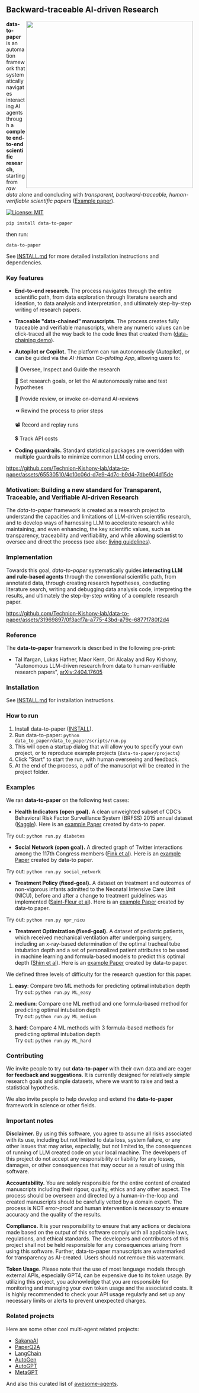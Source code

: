 ## Backward-traceable AI-driven Research

<picture>
<img src="https://github.com/Technion-Kishony-lab/data-to-paper/blob/main/data_to_paper_icon.gif" width="450" align="right">
</picture>

**data-to-paper** is an automation framework that systematically navigates interacting AI agents through a **complete 
end-to-end scientific research**, starting from *raw data* alone and concluding with *transparent, backward-traceable, 
human-verifiable scientific papers* 
([Example paper](
https://raw.githubusercontent.com/Technion-Kishony-lab/data-to-paper/feature/figures2/ExampleManuscriptFigures.pdf)).

[![License: MIT](https://img.shields.io/badge/License-MIT-brightgreen.svg)](https://opensource.org/licenses/MIT)

```commandline
pip install data-to-paper
```
then run:
```commandline
data-to-paper
```
See [INSTALL.md](INSTALL.md) for more detailed installation instructions and dependencies.

### Key features
* **End-to-end research.** The process navigates through the entire scientific path, 
from data exploration through literature search and ideation, to data analysis and interpretation, 
and ultimately step-by-step writing of research papers.
* **Traceable "data-chained" manuscripts**. The process creates fully traceable and verifiable manuscripts,
where any numeric values can be click-traced all the way back to the code lines that created them
([data-chaining demo](https://youtu.be/HUkJcMXd9x0)).
* **Autopilot or Copilot.** The platform can run autonomously (Autopilot), or can be guided 
via the *AI-Human Co-piloting App*, allowing users to:

  :compass: Oversee, Inspect and Guide the research

  :dart: Set research goals, or let the AI autonomously raise and test hypotheses

  :robot: Provide review, or invoke on-demand AI-reviews

  :rewind: Rewind the process to prior steps

  :film_projector: Record and replay runs

  :heavy_dollar_sign:	Track API costs
* **Coding guardrails.** Standard statistical packages are overridden with multiple guardrails 
to minimize common LLM coding errors.


https://github.com/Technion-Kishony-lab/data-to-paper/assets/65530510/4c10c06d-d7e9-4d7c-b9d4-7dbe904d15de

### Motivation: Building a new standard for Transparent, Traceable, and Verifiable AI-driven Research
The *data-to-paper* framework is created as a research project to understand the 
capacities and limitations of LLM-driven scientific research, and to develop ways of harnessing LLM to accelerate 
research while maintaining, and even enhancing, the key scientific values, such as transparency, traceability and verifiability, 
and while allowing scientist to oversee and direct the process
(see also: [living guidelines](https://www.nature.com/articles/d41586-023-03266-1)).

### Implementation
Towards this goal, *data-to-paper* systematically guides **interacting LLM and rule-based agents** 
through the conventional scientific path, from annotated data, through creating 
research hypotheses, conducting literature search, writing and debugging data analysis code, 
interpreting the results, and ultimately the step-by-step writing of a complete research paper.

https://github.com/Technion-Kishony-lab/data-to-paper/assets/31969897/0f3acf7a-a775-43bd-a79c-6877f780f2d4

### Reference
The **data-to-paper** framework is described in the following pre-print:
 - Tal Ifargan, Lukas Hafner, Maor Kern, Ori Alcalay and Roy Kishony, 
"Autonomous LLM-driven research from data to human-verifiable research papers", 
[arXiv:2404.17605](https://arxiv.org/abs/2404.17605)


### Installation
See [INSTALL.md](INSTALL.md) for installation instructions.

### How to run
1. Install data-to-paper ([INSTALL](INSTALL.md)).
2. Run data-to-paper:
      `python data_to_paper/data_to_paper/scripts/run.py`
3. This will open a startup dialog that will allow you to specify your own project, 
or to reproduce example projects (`data-to-paper/projects`) 
4. Click "Start" to start the run, with human overseeing and feedback.
5. At the end of the process, a pdf of the manuscript will be created in the project folder.

### Examples

We ran **data-to-paper** on the following test cases:

* **Health Indicators (open goal).** A clean unweighted subset of 
CDC’s Behavioral Risk Factor Surveillance System (BRFSS) 2015 annual dataset 
  ([Kaggle](https://www.kaggle.com/datasets/alexteboul/diabetes-health-indicators-dataset)). Here is an [example Paper](https://github.com/rkishony/data-to-paper-supplementary/blob/main/Supplementary%20Data-chained%20Manuscripts/Supplementary%20Data-chained%20Manuscript%20A.pdf) created by data-to paper.

Try out: `python run.py diabetes`


* **Social Network (open goal).** A directed graph of Twitter interactions among the 117th Congress members
  ([Fink et al](https://www.ncbi.nlm.nih.gov/pmc/articles/PMC10493874/)). Here is an [example Paper](https://github.com/rkishony/data-to-paper-supplementary/blob/main/Supplementary%20Data-chained%20Manuscripts/Supplementary%20Data-chained%20Manuscript%20B.pdf) created by data-to paper.

Try out: `python run.py social_network`


* **Treatment Policy (fixed-goal).** A dataset on treatment and outcomes of non-vigorous infants admitted to the Neonatal Intensive Care Unit (NICU), before and after a change to treatment guidelines was implemented
  ([Saint-Fleur et al](https://journals.plos.org/plosone/article?id=10.1371/journal.pone.0289945)). Here is an [example Paper](https://github.com/rkishony/data-to-paper-supplementary/blob/main/Supplementary%20Data-chained%20Manuscripts/Supplementary%20Data-chained%20Manuscript%20C.pdf) created by data-to paper.

Try out: `python run.py npr_nicu`

* **Treatment Optimization (fixed-goal).** A dataset of pediatric patients, which received mechanical ventilation after undergoing surgery, including an x-ray-based determination of the optimal tracheal tube intubation depth and a set of personalized patient attributes to be used in machine learning and formula-based models to predict this optimal depth
  ([Shim et al](https://journals.plos.org/plosone/article?id=10.1371/journal.pone.0257069)). Here is an [example Paper](https://github.com/rkishony/data-to-paper-supplementary/blob/main/Supplementary%20Data-chained%20Manuscripts/Supplementary%20Data-chained%20Manuscript%20D.pdf) created by data-to paper.

We defined three levels of difficulty for the research question for this paper.  
1. **easy**: Compare two ML methods for predicting optimal intubation depth  
Try out: `python run.py ML_easy`  
  
2. **medium**: Compare one ML method and one formula-based method for predicting optimal intubation depth  
Try out: `python run.py ML_medium`  
 
3. **hard**: Compare 4 ML methods with 3 formula-based methods for predicting optimal intubation depth  
Try out: `python run.py ML_hard`

### Contributing
We invite people to try out **data-to-paper** with their own data and are eager **for feedback and suggestions**.
It is currently designed for relatively simple research goals and simple datasets, where 
we want to raise and test a statistical hypothesis.

We also invite people to help develop and extend the **data-to-paper** framework in science or other fields.


### Important notes

**Disclaimer.** By using this software, you agree to assume all risks associated with its use, including but not limited 
to data loss, system failure, or any other issues that may arise, especially, but not limited to, the
consequences of running of LLM created code on your local machine. The developers of this project 
do not accept any responsibility or liability for any losses, damages, or other consequences that may occur as 
a result of using this software. 

**Accountability.** You are solely responsible for the entire content of 
created manuscripts including their rigour, quality, ethics and any other aspect. 
The process should be overseen and directed by a human-in-the-loop and created manuscripts should be carefully vetted 
by a domain expert. 
The process is NOT error-proof and human intervention is _necessary_ to ensure accuracy and the quality of the results. 

**Compliance.** It is your responsibility to ensure that any actions or decisions made based on the output of this 
software comply with all applicable laws, regulations, and ethical standards. 
The developers and contributors of this project shall not be held responsible for any consequences arising from 
using this software. Further, data-to-paper manuscripts are watermarked for transparency as AI-created. 
Users should not remove this watermark.

**Token Usage.** Please note that the use of most language models through external APIs, especially GPT4, 
can be expensive due to its token usage. By utilizing this project, you acknowledge that you are 
responsible for monitoring and managing your own token usage and the associated costs. 
It is highly recommended to check your API usage regularly and set up any necessary limits or alerts to 
prevent unexpected charges.

### Related projects

Here are some other cool multi-agent related projects:
- [SakanaAI](https://github.com/SakanaAI/AI-Scientist)
- [PaperQ2A](https://github.com/Future-House/paper-qa)
- [LangChain](https://github.com/langchain-ai/langchain)
- [AutoGen](https://microsoft.github.io/autogen/)
- [AutoGPT](https://github.com/Significant-Gravitas/AutoGPT)
- [MetaGPT](https://github.com/geekan/MetaGPT)

And also this curated list of [awesome-agents](https://github.com/kyrolabs/awesome-agents).
